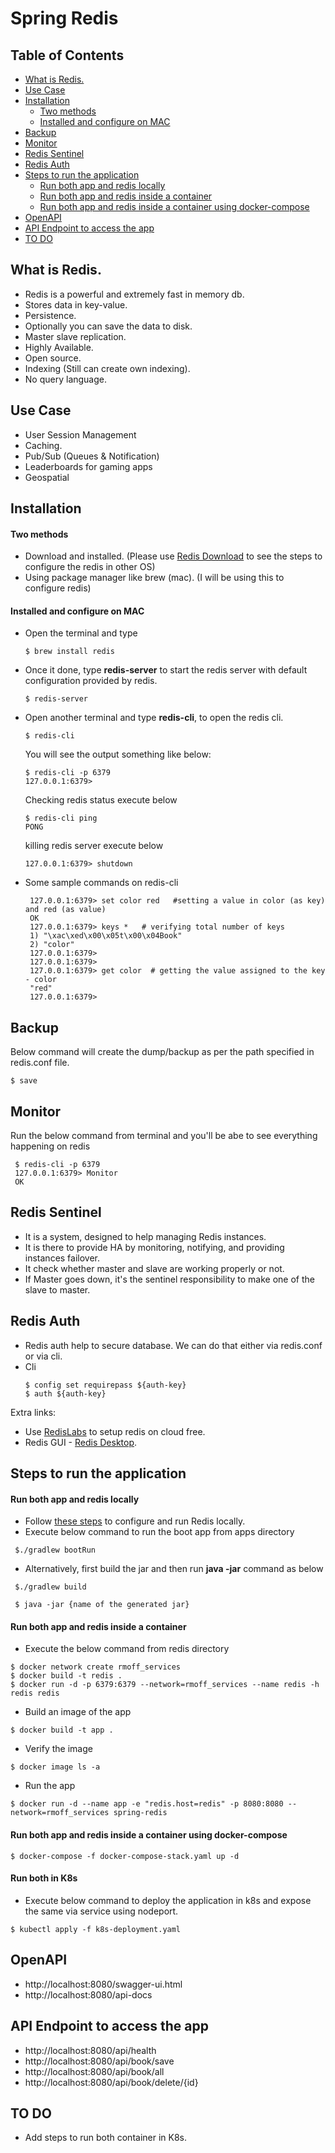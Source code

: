 # Spring Redis

## Table of Contents
- [What is Redis.](#what-is-redis)
- [Use Case](#use-case)
- [Installation](#installation)
    + [Two methods](#two-methods)
    + [Installed and configure on MAC](#installed-and-configure-on-mac)
- [Backup](#backup)
- [Monitor](#monitor)
- [Redis Sentinel](#redis-sentinel)
- [Redis Auth](#redis-auth)
- [Steps to run the application](#steps-to-run-the-application)
    + [Run both app and redis locally](#run-both-app-and-redis-locally)
    + [Run both app and redis inside a container](#run-both-app-and-redis-inside-a-container)
    + [Run both app and redis inside a container using docker-compose](#run-both-app-and-redis-inside-a-container-using-docker-compose)
- [OpenAPI](#OpenAPI)    
- [API Endpoint to access the app](#api-endpoint-to-access-the-app)
- [TO DO](#to-do)

## What is Redis.

 - Redis is a powerful and extremely fast in memory db.   
 - Stores data in key-value.   
 - Persistence.  
 - Optionally you can save the data to disk.   
 - Master slave replication.  
 - Highly Available.   
 - Open source.  
 - Indexing (Still can create own indexing).  
 - No query language.  


## Use Case
 - User Session Management
 - Caching.
 - Pub/Sub (Queues & Notification)
 - Leaderboards for gaming apps
 - Geospatial
 
 
## Installation
#### Two methods
 - Download and installed. (Please use [Redis Download](https://redis.io/download) to see the steps to configure the redis in other OS)
 - Using package manager like brew (mac). (I will be using this to configure redis)
 

#### Installed and configure on MAC
 - Open the terminal and type
   ```
   $ brew install redis
   ```
 - Once it done, type **redis-server** to start the redis server with default configuration provided by redis.
   ```
   $ redis-server
   ```   
 - Open another terminal and type **redis-cli**, to open the redis cli.
   ```
   $ redis-cli
   ```  
   You will see the output something like below:
   ```
   $ redis-cli -p 6379
   127.0.0.1:6379> 
   ```
   Checking redis status execute below
   ```
   $ redis-cli ping
   PONG
   ```
   killing redis server execute below
   ```
   127.0.0.1:6379> shutdown
   ```
   
 - Some sample commands on redis-cli
   ```
    127.0.0.1:6379> set color red   #setting a value in color (as key) and red (as value)
    OK
    127.0.0.1:6379> keys *   # verifying total number of keys
    1) "\xac\xed\x00\x05t\x00\x04Book"
    2) "color"
    127.0.0.1:6379> 
    127.0.0.1:6379> 
    127.0.0.1:6379> get color  # getting the value assigned to the key - color
    "red"
    127.0.0.1:6379> 
   ```  

## Backup
   Below command will create the dump/backup as per the path specified in redis.conf file. 
   ```
   $ save
   ```
   
## Monitor
   Run the below command from terminal and you'll be abe to see everything happening on redis
   ```
    $ redis-cli -p 6379
    127.0.0.1:6379> Monitor
    OK
   ```
    
## Redis Sentinel
  - It is a system, designed to help managing Redis instances.
  - It is there to provide HA by monitoring, notifying, and providing instances failover. 
  - It check whether master and slave are working properly or not.
  - If Master goes down, it's the sentinel responsibility to make one of the slave to master.  
  
  
## Redis Auth
  - Redis auth help to secure database. We can do that either via redis.conf or via cli.
  - Cli
    ```
    $ config set requirepass ${auth-key}
    $ auth ${auth-key}

    ``` 


Extra links:
 - Use [RedisLabs](https://redislabs.com/) to setup redis on cloud free.
 - Redis GUI - [Redis Desktop](https://rdm.dev/).
 
 
## Steps to run the application
#### Run both app and redis locally
 * Follow [these steps](#installed-and-configure-on-mac) to configure and run Redis locally.
 * Execute below command to run the boot app from apps directory
 ```
  $./gradlew bootRun
 ``` 
 * Alternatively, first build the jar and then run **java -jar** command as below
 ```
  $./gradlew build
 ```
 ```
  $ java -jar {name of the generated jar}
 ```
#### Run both app and redis inside a container
  * Execute the below command from redis directory
  ```
  $ docker network create rmoff_services
  $ docker build -t redis .
  $ docker run -d -p 6379:6379 --network=rmoff_services --name redis -h redis redis
  ```
  * Build an image of the app
  ```
  $ docker build -t app .
  ```
  * Verify the image
  ```
  $ docker image ls -a
  ```
  * Run the app
  ```
  $ docker run -d --name app -e "redis.host=redis" -p 8080:8080 --network=rmoff_services spring-redis
  ```
#### Run both app and redis inside a container using docker-compose
  ```
  $ docker-compose -f docker-compose-stack.yaml up -d
  ```
#### Run both in K8s
  * Execute below command to deploy the application in k8s and expose the same via service using nodeport.
  ```
  $ kubectl apply -f k8s-deployment.yaml
  ```  
  
## OpenAPI
  * http://localhost:8080/swagger-ui.html
  * http://localhost:8080/api-docs  

## API Endpoint to access the app
  - http://localhost:8080/api/health
  - http://localhost:8080/api/book/save
  - http://localhost:8080/api/book/all
  - http://localhost:8080/api/book/delete/{id}     
 
 ## TO DO

 * Add steps to run both container in K8s.
  
  